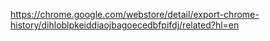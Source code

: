 https://chrome.google.com/webstore/detail/export-chrome-history/dihloblpkeiddiaojbagoecedbfpifdj/related?hl=en